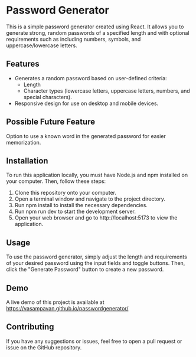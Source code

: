 # Password Generator

This is a simple password generator created using React. It allows you to generate strong, random passwords of a specified length and with optional requirements such as including numbers, symbols, and uppercase/lowercase letters.

## Features


- Generates a random password based on user-defined criteria:
  - Length
  - Character types (lowercase letters, uppercase letters, numbers, and special characters).
- Responsive design for use on desktop and mobile devices.

## Possible Future Feature

Option to use a known word in the generated password for easier memorization.

## Installation

To run this application locally, you must have Node.js and npm installed on your computer. Then, follow these steps:

  1. Clone this repository onto your computer.
  2. Open a terminal window and navigate to the project directory.
  3. Run npm install to install the necessary dependencies.
  4. Run npm run dev to start the development server.
  5. Open your web browser and go to http://localhost:5173 to view the application.
     
## Usage

To use the password generator, simply adjust the length and requirements of your desired password using the input fields and toggle buttons. Then, click the "Generate Password" button to create a new password.

## Demo

A live demo of this project is available at https://vasampavan.github.io/passwordgenerator/

## Contributing

If you have any suggestions or issues, feel free to open a pull request or issue on the GitHub repository.
